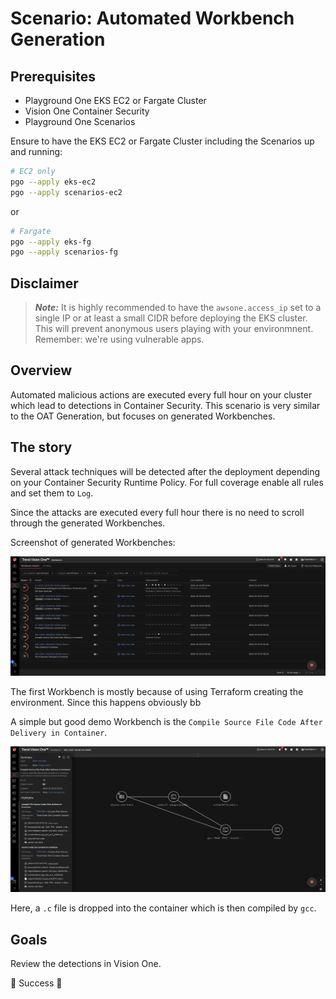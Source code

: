 # Scenario: Automated Workbench Generation

## Prerequisites

- Playground One EKS EC2 or Fargate Cluster
- Vision One Container Security
- Playground One Scenarios

Ensure to have the EKS EC2 or Fargate Cluster including the Scenarios up and running:

```sh
# EC2 only
pgo --apply eks-ec2
pgo --apply scenarios-ec2
```

or

```sh
# Fargate
pgo --apply eks-fg
pgo --apply scenarios-fg
```

## Disclaimer

> ***Note:*** It is highly recommended to have the `awsone.access_ip` set to a single IP or at least a small CIDR before deploying the EKS cluster. This will prevent anonymous users playing with your environmnent. Remember: we're using vulnerable apps.

## Overview

Automated malicious actions are executed every full hour on your cluster which lead to detections in Container Security. This scenario is very similar to the OAT Generation, but focuses on generated Workbenches.

## The story

Several attack techniques will be detected after the deployment depending on your Container Security Runtime Policy. For full coverage enable all rules and set them to `Log`.

Since the attacks are executed every full hour there is no need to scroll through the generated Workbenches.

Screenshot of generated Workbenches:

![alt text](images/workbench-generation-01.png "Workbenches")

The first Workbench is mostly because of using Terraform creating the environment. Since this happens obviously bb

A simple but good demo Workbench is the `Compile Source File Code After Delivery in Container`.

![alt text](images/workbench-generation-02.png "Compile")

Here, a `.c` file is dropped into the container which is then compiled by `gcc`.

## Goals

Review the detections in Vision One.

🎉 Success 🎉
